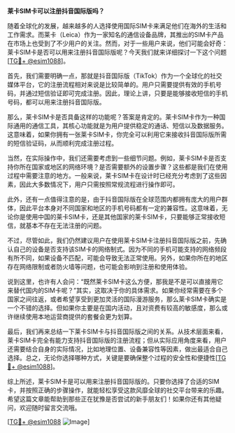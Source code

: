 **莱卡SIM卡可以注册抖音国际版吗？**

随着全球化的发展，越来越多的人选择使用国际SIM卡来满足他们在海外的生活和工作需求。而莱卡（Leica）作为一家知名的通信设备品牌，其推出的SIM卡产品在市场上也受到了不少用户的关注。然而，对于一些用户来说，他们可能会好奇：莱卡SIM卡是否可以用来注册抖音国际版呢？今天我们就来详细探讨一下这个问题[[TG💪+ @esim1088](https://t.me/s/esim1088)]。

首先，我们需要明确一点，那就是抖音国际版（TikTok）作为一个全球化的社交媒体平台，它的注册流程相对来说是比较简单的。用户只需要提供有效的手机号码，并通过短信验证即可完成注册。因此，理论上讲，只要是能够接收短信的手机号码，都可以用来注册抖音国际版。

那么，莱卡SIM卡是否具备这样的功能呢？答案是肯定的。莱卡SIM卡作为一种国际通用的通信工具，其核心功能就是为用户提供稳定的通话、短信以及数据服务。这意味着，如果你拥有一张莱卡SIM卡，你完全可以利用它来接收抖音国际版所需的短信验证码，从而顺利完成注册过程。

当然，在实际操作中，我们还需要考虑到一些细节问题。例如，莱卡SIM卡是否支持你所在国家或地区的网络环境？是否需要额外的设置步骤？这些都是我们在使用过程中需要注意的地方。一般来说，莱卡SIM卡在设计时已经充分考虑到了这些因素，因此大多数情况下，用户只需按照常规流程进行操作即可。

此外，还有一点值得注意的是，由于抖音国际版在全球范围内都拥有庞大的用户群体，因此平台本身对不同国家和地区的手机号码都有一定的兼容性。这意味着，无论你是使用中国的莱卡SIM卡，还是其他国家的莱卡SIM卡，只要能够正常接收短信，就基本不存在无法注册的问题。

不过，尽管如此，我们仍然建议用户在使用莱卡SIM卡注册抖音国际版之前，先确认自己的设备是否支持该SIM卡的网络制式。因为不同的手机可能支持的网络频段有所不同，如果设备不匹配，可能会导致无法正常使用。另外，如果你所在的地区存在网络限制或者防火墙等问题，也可能会影响到注册和使用体验。

说到这里，也许有人会问：“既然莱卡SIM卡这么方便，那我是不是可以直接用它来替代国内的SIM卡呢？”其实，这取决于你的具体需求。如果你经常需要在多个国家之间往返，或者希望享受到更加灵活的国际漫游服务，那么莱卡SIM卡确实是一个不错的选择。但如果你主要是在国内活动，且对资费有较高的敏感度，那么或许继续使用本地运营商提供的套餐会更为划算。

最后，我们再来总结一下莱卡SIM卡与抖音国际版之间的关系。从技术层面来看，莱卡SIM卡完全有能力支持抖音国际版的注册流程；但从实际应用角度来看，用户还需要结合自身的实际情况，比如地理位置、设备兼容性等因素，做出最适合自己选择。总之，无论你选择哪种方式，关键是要确保整个过程的安全性和便捷性[[TG💪+ @esim1088](https://t.me/s/esim1088)]。

综上所述，莱卡SIM卡是可以用来注册抖音国际版的。只要你选择了合适的SIM卡，并按照正确的步骤操作，就能轻松享受这款风靡全球的社交平台带来的乐趣。希望这篇文章能帮助到那些正在犹豫是否尝试的新手朋友们！如果你还有其他疑问，欢迎随时留言交流哦。

[[TG💪+ @esim1088](https://t.me/s/esim1088) ![Image](https://i.postimg.cc/4NQfJmqS/Snipaste-2025-05-13-00-14-12.png)]